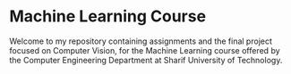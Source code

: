 # Machine Learning Course

Welcome to my repository containing assignments and the final project focused on Computer Vision, for the Machine Learning course offered by the Computer Engineering Department at Sharif University of Technology.
